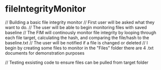 # fileIntegrityMonitor

// Building a basic file integrity monitor 
// First user will be asked what they want to do. 
// The user will be able to begin monitoring files with saved baseline
// The FIM will continously monitor file integrity by looping through each file target, calculating the hash, and comparing the file/hash to the baseline.txt
// The user will be notified if a file is changed or deleted
// I begin by creating some files to monitor in the "Files" folder there are 4 .txt documents for demonstration purposes


// Testing exsisting code to ensure files can be pulled from target folder
 

